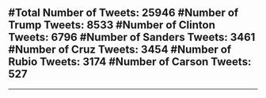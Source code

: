 #Total Number of Tweets: 25946 
#Number of Trump Tweets: 8533
#Number of Clinton Tweets: 6796
#Number of Sanders Tweets: 3461
#Number of Cruz Tweets: 3454
#Number of Rubio Tweets: 3174
#Number of Carson Tweets: 527
---
---
